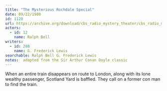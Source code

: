 ```yaml
---
title: "The Mysterious Rochdale Special"
date: 09/22/1980
id: 1120
url: https://archive.org/download/cbs_radio_mystery_theater/cbs_radio_mystery_theater-1101-1150.zip/cbs_radio_mystery_theater-1101-1150%2Fcbsrmt_1120_the_mysterious_rochdale_special.mp3
actors:  
  - id: 12
    name: Ralph Bell
writers:  
  - id: 288
    name: G. Frederick Lewis
searchable: Ralph Bell G. Frederick Lewis
notes:  adapted from the Sir Arthur Conan Doyle classic
---
```

When an entire train disappears on route to London, along with its lone wealthy passenger, Scotland Yard is baffled. They call on a former con man to find the train.